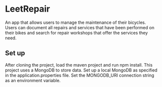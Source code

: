 # LeetRepair
An app that allows users to manage the maintenance of their bicycles. Users can document all repairs and services that have been performed on their bikes
and search for repair workshops that offer the services they need.

## Set up
After cloning the project, load the maven project and run npm install.
This project uses a MongoDB to store data. Set up a local MongoDB as specified in the application.properties file. Set the MONGODB_URI connection string as an environment variable.
